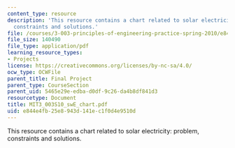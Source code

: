 ```yaml
---
content_type: resource
description: 'This resource contains a chart related to solar electricity: problem,
  constraints and solutions.'
file: /courses/3-003-principles-of-engineering-practice-spring-2010/e844e4fb25e8943d141ec1f0d4e9510d_MIT3_003S10_swE_chart.pdf
file_size: 140490
file_type: application/pdf
learning_resource_types:
- Projects
license: https://creativecommons.org/licenses/by-nc-sa/4.0/
ocw_type: OCWFile
parent_title: Final Project
parent_type: CourseSection
parent_uid: 5465e29e-edba-d0df-9c26-da4b8df841d3
resourcetype: Document
title: MIT3_003S10_swE_chart.pdf
uid: e844e4fb-25e8-943d-141e-c1f0d4e9510d
---
```

This resource contains a chart related to solar electricity: problem, constraints and solutions.